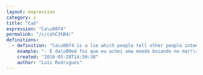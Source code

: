```yaml
---
layout: expression
category: c
title: "Caô"
expression: "Ca\u00f4"
permalink: "/c/ca%C3%B4/"
definitions:
  - definition: "Ca\u00f4 is a lie which people tell other people intending to fool them."
    example: "- E da\u00ed foi que eu achei uma moeda boiando no mar!\r\n- Ih, que ca\u00f4!"
    created: "2016-03-28T14:50:38"
    author: "Luiz Rodrigues"
---
```

